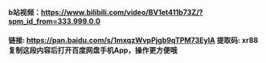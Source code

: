 #### b站视频：https://www.bilibili.com/video/BV1et411b73Z/?spm_id_from=333.999.0.0
#### 链接: https://pan.baidu.com/s/1mxqzWvpPjgb9qTPM73EylA 提取码: xr88 复制这段内容后打开百度网盘手机App，操作更方便哦
